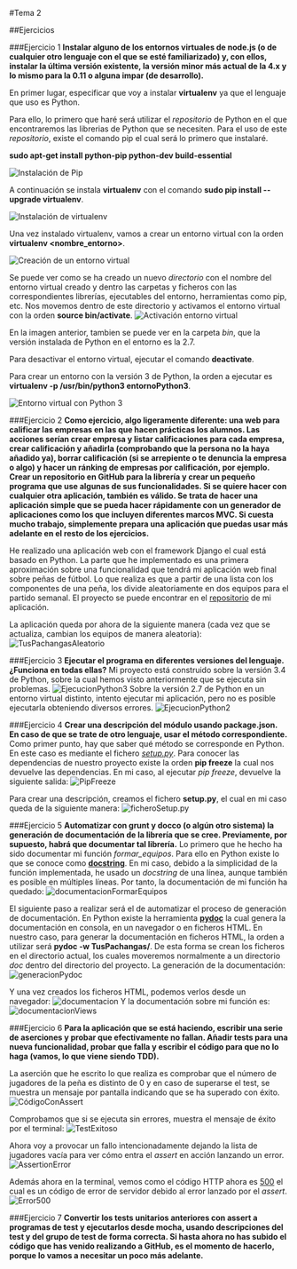 #Tema 2

##Ejercicios

###Ejercicio 1
**Instalar alguno de los entornos virtuales de node.js (o de cualquier otro lenguaje con el que se esté familiarizado) y, con ellos, instalar la última versión existente, la versión minor más actual de la 4.x y lo mismo para la 0.11 o alguna impar (de desarrollo).**

En primer lugar, especificar que voy a instalar **virtualenv** ya que el lenguaje que uso es Python.

Para ello, lo primero que haré será utilizar el *repositorio* de Python en el que encontraremos las librerias de Python que se necesiten. Para el uso de este *repositorio*, existe el comando pip el cual será lo primero que instalaré.

**sudo apt-get install python-pip python-dev build-essential**

![Instalación de Pip](http://i1016.photobucket.com/albums/af281/raperaco/instalacionPip_zpsbphfsoeg.png)

A continuación se instala **virtualenv** con el comando **sudo pip install --upgrade virtualenv**.

![Instalación de virtualenv](http://i1016.photobucket.com/albums/af281/raperaco/instalacionVirtualenv_zpsyz5krhpj.png)

Una vez instalado virtualenv, vamos a crear un entorno virtual con la orden **virtualenv <nombre_entorno>**.

![Creación de un entorno virtual](http://i1016.photobucket.com/albums/af281/raperaco/creacionEntornoVirtual_zpsxzp5bnws.png)

Se puede ver como se ha creado un nuevo *directorio* con el nombre del entorno virtual creado y dentro las carpetas y ficheros con las correspondientes librerías, ejecutables del entorno, herramientas como pip, etc.
Nos movemos dentro de este directorio y activamos el entorno virtual con la orden **source bin/activate**.
![Activación entorno virtual](http://i1016.photobucket.com/albums/af281/raperaco/activacionEntornoVirtual_zpspjpq8jft.png)

En la imagen anterior, tambien se puede ver en la carpeta *bin*, que la versión instalada de Python en el entorno es la 2.7.

Para desactivar el entorno virtual, ejecutar el comando **deactivate**.

Para crear un entorno con la versión 3 de Python, la orden a ejecutar es **virtualenv -p /usr/bin/python3 entornoPython3**.

![Entorno virtual con Python 3](http://i1016.photobucket.com/albums/af281/raperaco/virtualenvPython3_zpsbjmx9aqz.png)

###Ejercicio 2
**Como ejercicio, algo ligeramente diferente: una web para calificar las empresas en las que hacen prácticas los alumnos. Las acciones serían crear empresa y listar calificaciones para cada empresa, crear calificación y añadirla (comprobando que la persona no la haya añadido ya), borrar calificación (si se arrepiente o te denuncia la empresa o algo) y hacer un ránking de empresas por calificación, por ejemplo. Crear un repositorio en GitHub para la librería y crear un pequeño programa que use algunas de sus funcionalidades. Si se quiere hacer con cualquier otra aplicación, también es válido.
Se trata de hacer una aplicación simple que se pueda hacer rápidamente con un generador de aplicaciones como los que incluyen diferentes marcos MVC. Si cuesta mucho trabajo, simplemente prepara una aplicación que puedas usar más adelante en el resto de los ejercicios.**

He realizado una aplicación web con el framework Django el cual está basado en Python.
La parte que he implementado es una primera aproximación sobre una funcionalidad que tendrá mi aplicación web final sobre peñas de fútbol. Lo que realiza es que a partir de una lista con los componentes de una peña, los divide aleatoriamente en dos equipos para el partido semanal.
El proyecto se puede encontrar en el [repositorio](https://github.com/mabarrbai/TusPachangas) de mi aplicación.

La aplicación queda por ahora de la siguiente manera (cada vez que se actualiza, cambian los equipos de manera aleatoria):
![TusPachangasAleatorio](http://i1016.photobucket.com/albums/af281/raperaco/tusPachangasAleatorio_zpsghz5emx5.png)

###Ejercicio 3
**Ejecutar el programa en diferentes versiones del lenguaje. ¿Funciona en todas ellas?**
Mi proyecto está construido sobre la versión 3.4 de Python, sobre la cual hemos visto anteriormente que se ejecuta sin problemas. ![EjecucionPython3](http://i1016.photobucket.com/albums/af281/raperaco/ejecucionPython3_zpsztre4sg2.png)
Sobre la versión 2.7 de Python en un entorno virtual distinto, intento ejecutar mi aplicación, pero no es posible ejecutarla obteniendo diversos errores. ![EjecucionPython2](http://i1016.photobucket.com/albums/af281/raperaco/ejecucionPython2_zpsviznd0kh.png)

###Ejercicio 4
**Crear una descripción del módulo usando package.json. En caso de que se trate de otro lenguaje, usar el método correspondiente.**
Como primer punto, hay que saber qué método se corresponde en Python. En este caso es mediante el fichero *[setup.py](http://python-packaging.readthedocs.org/en/latest/minimal.html)*. Para conocer las dependencias de nuestro proyecto existe la orden **pip freeze** la cual nos devuelve las dependencias.
En mi caso, al ejecutar *pip freeze*, devuelve la siguiente salida: ![PipFreeze](http://i1016.photobucket.com/albums/af281/raperaco/pipFreeze_zpszllbx1iu.png)

Para crear una descripción, creamos el fichero **setup.py**, el cual en mi caso queda de la siguiente manera: ![ficheroSetup.py](http://i1016.photobucket.com/albums/af281/raperaco/ficheroSetup.py_zpsqnw9bjus.png)

###Ejercicio 5
**Automatizar con grunt y docco (o algún otro sistema) la generación de documentación de la librería que se cree. Previamente, por supuesto, habrá que documentar tal librería.**
Lo primero que he hecho ha sido documentar mi función *formar_equipos*. Para ello en Python existe lo que se conoce como **[docstring](https://www.python.org/dev/peps/pep-0257/)**. En mi caso, debido a la simplicidad de la función implementada, he usado un *docstring* de una línea, aunque también es posible en múltiples líneas.
Por tanto, la documentación de mi función ha quedado:
![documentacionFormarEquipos](http://i1016.photobucket.com/albums/af281/raperaco/documentacionFuncion_zpswsavhtcv.png)

El siguiente paso a realizar será el de automatizar el proceso de generación de documentación. En Python existe la herramienta **[pydoc](https://docs.python.org/3.4/library/pydoc.html)** la cual genera la documentación en consola, en un navegador o en ficheros HTML. En nuestro caso, para generar la documentación en ficheros HTML, la orden a utilizar será **pydoc -w TusPachangas/**. De esta forma se crean los ficheros en el directorio actual, los cuales moveremos normalmente a un directorio *doc* dentro del directorio del proyecto.
La generación de la documentación:
![generacionPydoc](http://i1016.photobucket.com/albums/af281/raperaco/generarPydoc_zpslykvrx2z.png)

Y una vez creados los ficheros HTML, podemos verlos desde un navegador:
![documentacion](http://i1016.photobucket.com/albums/af281/raperaco/docHTML_zpsqnjmopyk.png)
Y la documentación sobre mi función es:
![documentacionViews](http://i1016.photobucket.com/albums/af281/raperaco/docHTMLViews_zpsh1p559dv.png)

###Ejercicio 6
**Para la aplicación que se está haciendo, escribir una serie de aserciones y probar que efectivamente no fallan. Añadir tests para una nueva funcionalidad, probar que falla y escribir el código para que no lo haga (vamos, lo que viene siendo TDD).**

La aserción que he escrito lo que realiza es comprobar que el número de jugadores de la peña es distinto de 0 y en caso de superarse el test, se muestra un mensaje por pantalla indicando que se ha superado con éxito.
![CódigoConAssert](http://i1016.photobucket.com/albums/af281/raperaco/assertEnLinea_zpsgabzjy1u.png)

Comprobamos que si se ejecuta sin errores, muestra el mensaje de éxito por el terminal:
![TestExitoso](http://i1016.photobucket.com/albums/af281/raperaco/testExitoso_zps1rwbpmlt.png)

Ahora voy a provocar un fallo intencionadamente dejando la lista de jugadores vacía para ver cómo entra el *assert* en acción lanzando un error.
![AssertionError](http://i1016.photobucket.com/albums/af281/raperaco/assertionError_zpsorzf2mvc.png)

Además ahora en la terminal, vemos como el código HTTP ahora es [500](https://es.wikipedia.org/wiki/Anexo:C%C3%B3digos_de_estado_HTTP#5xx_Errores_de_servidor) el cual es un código de error de servidor debido al error lanzado por el *assert*.
![Error500](http://i1016.photobucket.com/albums/af281/raperaco/error500_zpsv5ptrpsm.png)

###Ejercicio 7
**Convertir los tests unitarios anteriores con assert a programas de test y ejecutarlos desde mocha, usando descripciones del test y del grupo de test de forma correcta. Si hasta ahora no has subido el código que has venido realizando a GitHub, es el momento de hacerlo, porque lo vamos a necesitar un poco más adelante.**























